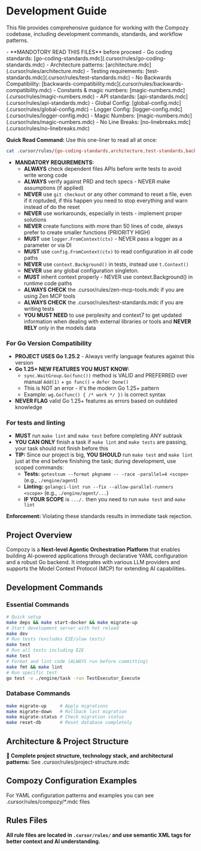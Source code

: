 # Development Guide

This file provides comprehensive guidance for working with the Compozy codebase, including development commands, standards, and workflow patterns.

<critical>
- **MANDOTORY READ THIS FILES** before proceed
  - Go coding standards: [go-coding-standards.mdc](.cursor/rules/go-coding-standards.mdc)
  - Architecture patterns: [architecture.mdc](.cursor/rules/architecture.mdc)
  - Testing requirements: [test-standards.mdc](.cursor/rules/test-standards.mdc)
  - No Backwards Compatibility: [backwards-compatibility.mdc](.cursor/rules/backwards-compatibility.mdc)
  - Constants & magic numbers: [magic-numbers.mdc](.cursor/rules/magic-numbers.mdc)
  - API standards: [api-standards.mdc](.cursor/rules/api-standards.mdc)
  - Global Config: [global-config.mdc](.cursor/rules/global-config.mdc)
  - Logger Config: [logger-config.mdc](.cursor/rules/logger-config.mdc)
  - Magic Numbers: [magic-numbers.mdc](.cursor/rules/magic-numbers.mdc)
  - No Line Breaks: [no-linebreaks.mdc](.cursor/rules/no-linebreaks.mdc)

**Quick Read Command:**
Use this one-liner to read all at once:

```bash
cat .cursor/rules/{go-coding-standards,architecture,test-standards,backwards-compatibility,magic-numbers,api-standards,global-config,logger-config,no-linebreaks}.mdc
```

- **MANDATORY REQUIREMENTS:**
  - **ALWAYS** check dependent files APIs before write tests to avoid write wrong code
  - **ALWAYS** verify against PRD and tech specs - NEVER make assumptions (if applied)
  - **NEVER** use `git checkout` or any other command to reset a file, even if it roptuded, if this happen you need to stop everything and warn instead of do the reset
  - **NEVER** use workarounds, especially in tests - implement proper solutions
  - **NEVER** create functions with more than 50 lines of code, always prefer to create smaller functions (PRIORITY HIGH)
  - **MUST** use `logger.FromContext(ctx)` - NEVER pass a logger as a parameter or via DI
  - **MUST** use `config.FromContext(ctx)` to read configuration in all code paths
  - **NEVER** use `context.Background()` in tests, instead use `t.Context()`
  - **NEVER** use any global configuration singleton.
  - **MUST** inherit context properly - NEVER use context.Background() in runtime code paths
  - **ALWAYS CHECK** the .cursor/rules/zen-mcp-tools.mdc if you are using Zen MCP tools
  - **ALWAYS CHECK** the .cursor/rules/test-standards.mdc if you are writing tests
  - **YOU MUST NEED** to use perplexity and context7 to get updated information when dealing with external libraries or tools and **NEVER RELY** only in the models data

### For Go Version Compatibility

- **PROJECT USES Go 1.25.2** - Always verify language features against this version
- **Go 1.25+ NEW FEATURES YOU MUST KNOW:**
  - `sync.WaitGroup.Go(func())` method is VALID and PREFERRED over manual `Add(1)` + `go func()` + `defer Done()`
  - This is NOT an error - it's the modern Go 1.25+ pattern
  - Example: `wg.Go(func() { /* work */ })` is correct syntax
- **NEVER FLAG** valid Go 1.25+ features as errors based on outdated knowledge

### For tests and linting

- **MUST** run `make lint` and `make test` before completing ANY subtask
- **YOU CAN ONLY** finish a task if `make lint` and `make tests` are passing, your task should not finish before this
- **TIP:** Since our project is big, **YOU SHOULD** run `make test` and `make lint` just at the end before finishing the task; during development, use scoped commands:
  - **Tests:** `gotestsum --format pkgname -- -race -parallel=4 <scope>` (e.g., `./engine/agent`)
  - **Linting:** `golangci-lint run --fix --allow-parallel-runners <scope>` (e.g., `./engine/agent/...`)
  - **IF YOUR SCOPE** is `.../.` then you need to run `make test` and `make lint`

**Enforcement:** Violating these standards results in immediate task rejection.
</critical>

## Project Overview

Compozy is a **Next-level Agentic Orchestration Platform** that enables building AI-powered applications through declarative YAML configuration and a robust Go backend. It integrates with various LLM providers and supports the Model Context Protocol (MCP) for extending AI capabilities.

## Development Commands

### Essential Commands

```bash
# Quick setup
make deps && make start-docker && make migrate-up
# Start development server with hot reload
make dev
# Run tests (excludes E2E/slow tests)
make test
# Run all tests including E2E
make test
# Format and lint code (ALWAYS run before committing)
make fmt && make lint
# Run specific test
go test -v ./engine/task -run TestExecutor_Execute
```

### Database Commands

```bash
make migrate-up     # Apply migrations
make migrate-down   # Rollback last migration
make migrate-status # Check migration status
make reset-db       # Reset database completely
```

## Architecture & Project Structure

**📁 Complete project structure, technology stack, and architectural patterns:** See .cursor/rules/project-structure.mdc

## Compozy Configuration Examples

For YAML configuration patterns and examples you can see .cursor/rules/compozy/\*.mdc files

## Rules Files

**All rule files are located in `.cursor/rules/` and use semantic XML tags for better context and AI understanding.**

